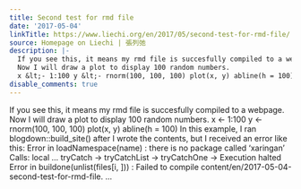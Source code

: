 ```yaml
---
title: Second test for rmd file
date: '2017-05-04'
linkTitle: https://www.liechi.org/en/2017/05/second-test-for-rmd-file/
source: Homepage on Liechi | 張列弛
description: |-
  If you see this, it means my rmd file is succesfully compiled to a webpage.
  Now I will draw a plot to display 100 random numbers.
  x &lt;- 1:100 y &lt;- rnorm(100, 100, 100) plot(x, y) abline(h = 100) In this example, I ran blogdown::build_site() after I wrote the contents, but I received an error like this: Error in loadNamespace(name) : there is no package called ‘xaringan’ Calls: local &hellip; tryCatch -&gt; tryCatchList -&gt; tryCatchOne -&gt; Execution halted Error in buildone(unlist(files[i, ])) : Failed to compile content/en/2017-05-04-second-test-for-rmd-file. ...
disable_comments: true
---
```

If you see this, it means my rmd file is succesfully compiled to a webpage.
Now I will draw a plot to display 100 random numbers.
x &lt;- 1:100 y &lt;- rnorm(100, 100, 100) plot(x, y) abline(h = 100) In this example, I ran blogdown::build_site() after I wrote the contents, but I received an error like this: Error in loadNamespace(name) : there is no package called ‘xaringan’ Calls: local &hellip; tryCatch -&gt; tryCatchList -&gt; tryCatchOne -&gt; Execution halted Error in buildone(unlist(files[i, ])) : Failed to compile content/en/2017-05-04-second-test-for-rmd-file. ...